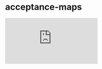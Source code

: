 # acceptance-maps
![](https://github.com/aisilva/acceptance-maps/blob/main/pitt_poster_2_second.pdf)
